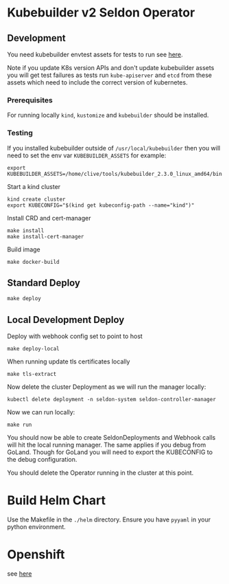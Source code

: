 # Kubebuilder v2 Seldon Operator

## Development

You need kubebuilder envtest assets for tests to run see [here](https://book.kubebuilder.io/reference/envtest.html).

Note if you update K8s version APIs and don't update kubebuilder assets you will get test failures as tests run `kube-apiserver` and `etcd` from these assets which need to include the correct version of kubernetes.

### Prerequisites

For running locally `kind`, `kustomize` and `kubebuilder` should be installed.

### Testing

If you installed kubebuilder outside of `/usr/local/kubebuilder` then you will need to set the env var `KUBEBUILDER_ASSETS` for example:

```
export KUBEBUILDER_ASSETS=/home/clive/tools/kubebuilder_2.3.0_linux_amd64/bin
```


Start a kind cluster

```
kind create cluster
export KUBECONFIG="$(kind get kubeconfig-path --name="kind")"
```

Install CRD and cert-manager

```
make install
make install-cert-manager
```

Build image

```
make docker-build
```

## Standard Deploy

```
make deploy
```

## Local Development Deploy


Deploy with webhook config set to point to host

```
make deploy-local
```

When running update tls certificates locally

```
make tls-extract
```

Now delete the cluster Deployment as we will run the manager locally:

```
kubectl delete deployment -n seldon-system seldon-controller-manager
``` 

Now we can run locally:

```
make run
```

You should now be able to create SeldonDeployments and Webhook calls will hit the local running manager. The same applies if you debug from GoLand. Though for GoLand you will need to export the KUBECONFIG to the debug configuration.

You should delete the Operator running in the cluster at this point.

# Build Helm Chart

Use the Makefile in the `./helm` directory. Ensure you have `pyyaml` in your python environment.

# Openshift

see [here](openshift.md)